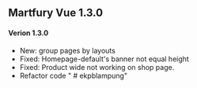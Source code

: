 ## Martfury Vue 1.3.0

#### Verion 1.3.0
* New: group pages by layouts
* Fixed: Homepage-default's banner not equal height
* Fixed: Product wide not working on shop page.
* Refactor code 
" # ekpblampung" 
